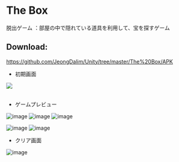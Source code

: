 # The Box
脱出ゲーム
：部屋の中で隠れている道具を利用して、宝を探すゲーム

## Download:
https://github.com/JeongDalim/Unity/tree/master/The%20Box/APK

* 初期画面
<kbd>
<img src="https://user-images.githubusercontent.com/55376957/126101601-45bf7b62-ceac-4a7a-b279-de95ac6c2e41.png">
</kbd>
<br>
<br>

* ゲームプレビュー



![image](https://user-images.githubusercontent.com/55376957/126101335-95e02b86-71c8-453f-954c-3d3d2b7c3a9d.png) ![image](https://user-images.githubusercontent.com/55376957/126101277-beef9129-0170-4494-a55b-974358c1f80e.png) ![image](https://user-images.githubusercontent.com/55376957/126101468-6d0f5418-26d1-4f64-8057-cf1e0fac9f27.png)

![image](https://user-images.githubusercontent.com/55376957/126101490-a1616ed6-766d-4c8f-8407-6d7223c8c405.png)
![image](https://user-images.githubusercontent.com/55376957/126101535-2b9a2db6-bb01-43b5-b212-f0f0c5daa313.png)
<br>

* クリア画面


![image](https://user-images.githubusercontent.com/55376957/126101558-90ac22bd-6bad-4115-9de7-13ac5ec26d1b.png)


